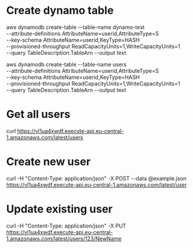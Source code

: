 # Create dynamo table
aws dynamodb create-table --table-name dynamo-test \
  --attribute-definitions AttributeName=userid,AttributeType=S \
  --key-schema AttributeName=userid,KeyType=HASH \
  --provisioned-throughput ReadCapacityUnits=1,WriteCapacityUnits=1 \
  --query TableDescription.TableArn --output text

  aws dynamodb create-table --table-name users \
    --attribute-definitions AttributeName=userid,AttributeType=S \
    --key-schema AttributeName=userid,KeyType=HASH \
    --provisioned-throughput ReadCapacityUnits=1,WriteCapacityUnits=1 \
    --query TableDescription.TableArn --output text

# Get all users
curl https://vl1ua4xwdf.execute-api.eu-central-1.amazonaws.com/latest/users

# Create new user
curl -H "Content-Type: application/json" -X POST --data @example.json https://vl1ua4xwdf.execute-api.eu-central-1.amazonaws.com/latest/user

# Update existing user
curl -H "Content-Type: application/json" -X PUT https://vl1ua4xwdf.execute-api.eu-central-1.amazonaws.com/latest/users/123/NewName
